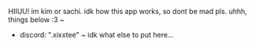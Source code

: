HIIUU! im kim or sachi.
idk how this app works,
so dont be mad pls.
uhhh, things below :3
       ~
- discord: ".xixxtee"
       ~
idk what else to put here...

<!---
xixxtee/xixxtee is a ✨ special ✨ repository because its `README.md` (this file) appears on your GitHub profile.
You can click the Preview link to take a look at your changes.
--->
